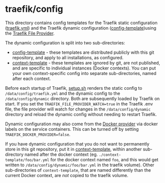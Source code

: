 # traefik/config

This directory contains config templates for the Traefik static
configuration ([traefik.yml](traefik.yml)) and the Traefik dynamic
configuration
([config-template](https://github.com/EnigmaCurry/d.rymcg.tech/tree/traefik-host-networking/traefik/config/config-template))using
the [Traefik File
Provider](https://doc.traefik.io/traefik/providers/file/).

The dynamic configuration is split into two sub-directories:

 * [config-template](config-template) - these templates are
   distributed publicly with this git repository, and apply to all
   installations, as configured.
 * [context-template](context-template) - these templates are ignored
   by git, are not published, and are specific to individual instances
   (Docker contexts). You can put your own context-specific config
   into separate sub-directories, named after each context.

Before each startup of Traefik, [setup.sh](setup.sh) renders the
static config to `/data/config/traefik.yml` and the dynamic config to
the `/data/config/dynamic` directory. Both are subsequently loaded by
Traefik on start. If you set the `TRAEFIK_FILE_PROVIDER_WATCH=true` in
the Traefik .env file, the file provider will watch for changes in the
`/data/config/dynamic` directory and reload the dynamic config without
needing to restart Traefik.

Dynamic configuration may also come from the [Docker
provider](https://doc.traefik.io/traefik/providers/docker/) via docker
labels on the service containers. This can be turned off by setting
`TRAEFIK_DOCKER_PROVIDER=false`.

If you have dynamic configuration that you do not want to permanently
store in this git repository, put it in
[context-template](context-template), within another sub-directory
named after the docker context (eg. `./context-template/foo/bar.yml`
for the docker context named `foo`, and this would get written to
`/data/config/dynamic/foo/bar.yml` in the traefik volume). Other
sub-directories of `context-template`, that are named differently than
the current Docker context, are *not* copied to the traefik volume.
